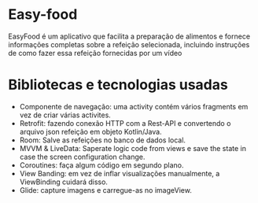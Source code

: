 # Easy-food
EasyFood é um aplicativo que facilita a preparação de alimentos e fornece informações completas sobre a refeição selecionada, incluindo instruções de como fazer essa refeição fornecidas por um vídeo


# Bibliotecas e tecnologias usadas
* Componente de navegação: uma activity contém vários fragments em vez de criar várias activites.
* Retrofit: fazendo conexão HTTP com a Rest-API e convertendo o arquivo json refeição em objeto Kotlin/Java.
* Room: Salve as refeições no banco de dados local.
* MVVM & LiveData: Saperate logic code from views e save the state in case the screen configuration change.
* Coroutines: faça algum código em segundo plano.
* View Banding: em vez de inflar visualizações manualmente, a ViewBinding cuidará disso.
* Glide: capture imagens e carregue-as no imageView.
